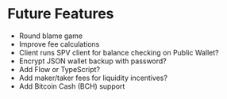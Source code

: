 # Future Features
* Round blame game
* Improve fee calculations
* Client runs SPV client for balance checking on Public Wallet?
* Encrypt JSON wallet backup with password?
* Add Flow or TypeScript?
* Add maker/taker fees for liquidity incentives?
* Add Bitcoin Cash (BCH) support
